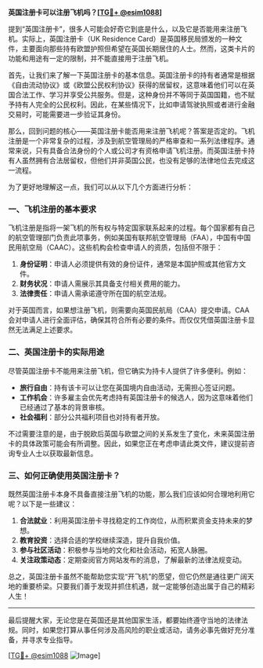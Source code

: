 **英国注册卡可以注册飞机吗？[[TG💪+ @esim1088](https://t.me/s/esim1088)]**

提到“英国注册卡”，很多人可能会好奇它到底是什么，以及它是否能用来注册飞机。实际上，英国注册卡（UK Residence Card）是英国移民局颁发的一种文件，主要面向那些持有欧盟护照但希望在英国长期居住的人士。然而，这类卡片的功能和用途有一定的限制，并不能直接用于注册飞机。

首先，让我们来了解一下英国注册卡的基本信息。英国注册卡的持有者通常是根据《自由流动协议》或《欧盟公民权利协议》获得的居留权，这意味着他们可以在英国合法工作、学习并享受公共服务。但是，这种身份并不等同于英国国籍，也不赋予持有人完全的公民权利。因此，在某些情况下，比如申请驾驶执照或者进行金融交易时，可能需要进一步验证其身份。

那么，回到问题的核心——英国注册卡能否用来注册飞机呢？答案是否定的。飞机注册是一个非常复杂的过程，涉及到航空管理局的严格审查和一系列法律程序。通常来说，只有具备合法身份的个人或公司才有资格申请飞机注册。而英国注册卡持有人虽然拥有合法居留权，但他们并非英国公民，也没有足够的法律地位去完成这一流程。

为了更好地理解这一点，我们可以从以下几个方面进行分析：

### 一、飞机注册的基本要求

飞机注册是指将一架飞机的所有权与特定国家联系起来的过程。每个国家都有自己的航空管理部门负责此项事务，例如美国有联邦航空管理局（FAA），中国有中国民用航空局（CAAC）。这些机构会检查申请人的资质，包括但不限于：

1. **身份证明**：申请人必须提供有效的身份证件，通常是本国护照或其他官方文件。
2. **财务状况**：申请人需展示其具备支付相关费用的能力。
3. **法律责任**：申请人需承诺遵守所在国的航空法规。

对于英国而言，如果想注册飞机，则需要向英国民航局（CAA）提交申请。CAA会对申请人进行全面评估，确保其符合所有必要的条件。而仅仅凭借英国注册卡显然无法满足上述要求。

### 二、英国注册卡的实际用途

尽管英国注册卡不能用来注册飞机，但它确实为持卡人提供了许多便利。例如：

- **旅行自由**：持有该卡可以让您在英国境内自由活动，无需担心签证问题。
- **工作机会**：许多雇主会优先考虑持有英国注册卡的候选人，因为这意味着他们已经通过了基本的背景审核。
- **社会福利**：部分公共福利项目也对持有者开放。

不过需要注意的是，由于脱欧后英国与欧盟之间的关系发生了变化，未来英国注册卡的具体政策可能会有所调整。因此，如果您正在考虑申请此类文件，建议提前咨询专业人士以获取最新信息。

### 三、如何正确使用英国注册卡？

既然英国注册卡本身不具备直接注册飞机的功能，那么我们应该如何合理地利用它呢？以下是一些建议：

1. **合法就业**：利用英国注册卡寻找稳定的工作岗位，从而积累资金支持未来的梦想。
2. **教育投资**：选择合适的学校继续深造，提升自我价值。
3. **参与社区活动**：积极参与当地的文化和社会活动，拓宽人脉圈。
4. **关注政策动态**：定期查阅官方网站发布的消息，了解最新的法律法规变动。

总之，英国注册卡虽然不能帮助您实现“开飞机”的愿望，但它仍然是通往更广阔天地的重要桥梁。只要我们善于发现并抓住机遇，就一定能够创造出属于自己的精彩人生！

---

最后提醒大家，无论您是在英国还是其他国家生活，都要始终遵守当地的法律法规。同时，如果您打算从事任何涉及高风险的职业或活动，请务必事先做好充分准备，并寻求专业指导。

[[TG💪+ @esim1088](https://t.me/s/esim1088) ![Image](https://i.postimg.cc/4NQfJmqS/Snipaste-2025-05-13-00-14-12.png)]